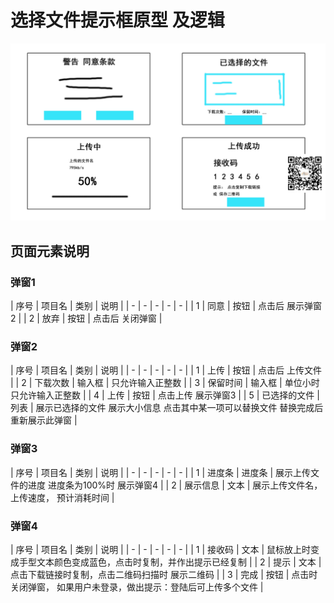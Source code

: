 # 选择文件提示框原型 及逻辑

![选择文件提示框](./imgs/选择文件提示框.jpg)

## 页面元素说明

### 弹窗1
| 序号 | 项目名 | 类别 | 说明 |
| - | - | - | - | - |
| 1 | 同意 | 按钮 | 点击后 展示弹窗2 |
| 2 | 放弃 | 按钮 | 点击后 关闭弹窗 |

### 弹窗2
| 序号 | 项目名 | 类别 | 说明 |
| - | - | - | - | - |
| 1 | 上传 | 按钮 | 点击后 上传文件 |
| 2 | 下载次数 | 输入框 | 只允许输入正整数 |
| 3 | 保留时间 | 输入框 | 单位小时 只允许输入正整数 |
| 4 | 上传 | 按钮 | 点击上传 展示弹窗3 |
| 5 | 已选择的文件 | 列表 | 展示已选择的文件 展示大小信息 点击其中某一项可以替换文件 替换完成后 重新展示此弹窗 |

### 弹窗3
| 序号 | 项目名 | 类别 | 说明 |
| - | - | - | - | - |
| 1 | 进度条 | 进度条 | 展示上传文件的进度 进度条为100%时 展示弹窗4 |
| 2 | 展示信息 | 文本 | 展示上传文件名，上传速度， 预计消耗时间 |

### 弹窗4
| 序号 | 项目名 | 类别 | 说明 |
| - | - | - | - | - |
| 1 | 接收码 | 文本 | 鼠标放上时变成手型文本颜色变成蓝色，点击时复制，并作出提示已经复制 |
| 2 | 提示 | 文本 | 点击下载链接时复制，点击二维码扫描时 展示二维码 |
| 3 | 完成 | 按钮 | 点击时关闭弹窗， 如果用户未登录，做出提示：登陆后可上传多个文件 | 



